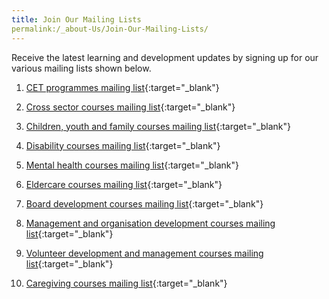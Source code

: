 ```yaml
---
title: Join Our Mailing Lists
permalink:/_about-Us/Join-Our-Mailing-Lists/
---
```


Receive the latest learning and development updates by signing up for our various mailing lists shown below.  

1.  [CET programmes mailing list](https://form.gov.sg/5f19b046fd23f90011ba7246){:target="_blank"}    
    
2.  [Cross sector courses mailing list](https://form.gov.sg/5f19b01efd23f90011ba723a){:target="_blank"}    

3.  [Children, youth and family courses mailing list](https://form.gov.sg/5f19b0c4d034a60011cd0c6c){:target="_blank"}    

4.  [Disability courses mailing list](https://form.gov.sg/5f19b0b7d034a60011cd0c64){:target="_blank"}    

5.  [Mental health courses mailing list](https://form.gov.sg/5f19b0a9adf7da001231b33b){:target="_blank"}    

6.  [Eldercare courses mailing list](https://form.gov.sg/5f19b09dd034a60011cd0c5a){:target="_blank"} 

7.  [Board development courses mailing list](https://form.gov.sg/5f19b07efd23f90011ba727c){:target="_blank"}    

8.  [Management and organisation development courses mailing list](https://form.gov.sg/5f19b08c39e00f0011b7ad5a){:target="_blank"}    
    
9.  [Volunteer development and management courses mailing list](https://form.gov.sg/5f19b06fd034a60011cd0c4e){:target="_blank"}    
    
10.  [Caregiving courses mailing list](https://form.gov.sg/5f19b056d034a60011cd0c42){:target="_blank"}    
